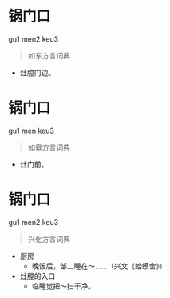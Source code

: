 # 锅门口
gu1 men2 keu3
> 如东方言词典
- 灶膛门边。

# 锅门口
gu1 men keu3
> 如皋方言词典
- 灶门前。

# 锅门口
gu1 men2 keu3
> 兴化方言词典
- 厨房
  - 晚饭后，邹二睡在～……（兴文《蛤蟆舍》）
- 灶膛的入口
  - 临睡觉把～扫干净。
